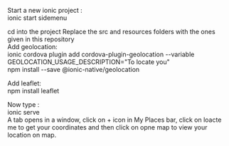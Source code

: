 Start a new ionic project :<br />
ionic start <project name> sidemenu

cd into the project
Replace the src and resources folders with the ones given in this repository <br />
Add geolocation:<br />
ionic cordova plugin add cordova-plugin-geolocation --variable GEOLOCATION_USAGE_DESCRIPTION="To locate you"<br />
npm install --save @ionic-native/geolocation<br />


Add leaflet:<br />
npm install leaflet<br />

Now type :<br />
ionic serve<br />
A tab opens in a window, click on + icon in My Places bar, click on loacte me to get your coordinates and then click on opne map
to view your location on map.
